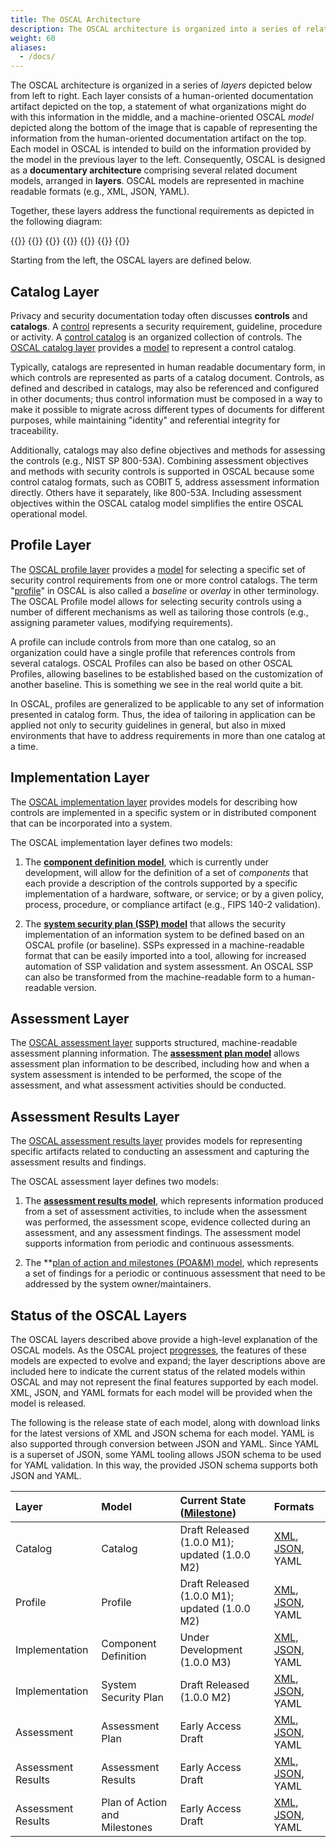 ```yaml
---
title: The OSCAL Architecture
description: The OSCAL architecture is organized into a series of related layers.
weight: 60
aliases:
  - /docs/
---
```


The OSCAL architecture is organized in a series of *layers* depicted below from left to right. Each layer consists of a human-oriented documentation artifact depicted on the top, a statement of what organizations might do with this information in the middle, and a machine-oriented OSCAL *model* depicted along the bottom of the image that is capable of representing the information from the human-oriented documentation artifact on the top. Each model in OSCAL is intended to build on the information provided by the model in the previous layer to the left. Consequently, OSCAL is designed as a **documentary architecture** comprising several related document models, arranged in **layers**. OSCAL models are represented in machine readable formats (e.g., XML, JSON, YAML).

Together, these layers address the functional requirements as depicted in the following diagram:

{{<imagemap src="oscal-components.png" width="4350" height="1594" alt="oscal components">}}
  {{<area href="#catalog-layer" alt="Catalog Layer" title="Catalog Layer" shape="rect" coords="247,1221,1026,1548">}}
  {{<area href="#profile-layer" alt="Profile Layer" title="Profile Layer" shape="rect" coords="1034,1221,2151,1548" >}}
  {{<area href="#implementation-layer" alt="Implementation Layer" title="Implementation Layer" shape="rect" coords="2159,1221,2862,1548" >}}
  {{<area href="#assessment-layer" alt="Assessment Layer" title="Assessment Layer" shape="rect" coords="2873,1221,3614,1548" >}}
  {{<area href="#assessment-results-layer" alt="Assessment Results Layer" title="Assessment Results Layer" shape="rect" coords="3626,1221,4347,1548" >}}
{{</imagemap>}}

Starting from the left, the OSCAL layers are defined below.

## Catalog Layer

Privacy and security documentation today often discusses **controls** and **catalogs**. A [control](../concepts/control/) represents a security requirement, guideline, procedure or activity. A [control catalog](../concepts/catalog/) is an organized collection of controls. The [OSCAL catalog layer](/documentation/schema/catalog-layer/) provides a [model](/documentation/schema/catalog-layer/catalog/) to represent a control catalog.

Typically, catalogs are represented in human readable documentary form, in which controls are represented as parts of a catalog document. Controls, as defined and described in catalogs, may also be referenced and configured in other documents; thus control information must be composed in a way to make it possible to migrate across different types of documents for different purposes, while maintaining "identity" and referential integrity for traceability.

Additionally, catalogs may also define objectives and methods for assessing the controls (e.g., NIST SP 800-53A). Combining assessment objectives and methods with security controls is supported in OSCAL because some control catalog formats, such as COBIT 5, address assessment information directly. Others have it separately, like 800-53A. Including assessment objectives within the OSCAL catalog model simplifies the entire OSCAL operational model.

## Profile Layer

The [OSCAL profile layer](/documentation/schema/profile-layer/) provides a [model](/documentation/schema/profile-layer/profile/) for selecting a specific set of security control requirements from one or more control catalogs. The term "[profile](../concepts/profile/)" in OSCAL is also called a *baseline* or *overlay* in other terminology. The OSCAL Profile model allows for selecting security controls using a number of different mechanisms as well as tailoring those controls (e.g., assigning parameter values, modifying requirements).

A profile can include controls from more than one catalog, so an organization could have a single profile that references controls from several catalogs. OSCAL Profiles can also be based on other OSCAL Profiles, allowing baselines to be established based on the customization of another baseline. This is something we see in the real world quite a bit.

In OSCAL, profiles are generalized to be applicable to any set of information presented in catalog form. Thus, the idea of tailoring in application can be applied not only to security guidelines in general, but also in mixed environments that have to address requirements in more than one catalog at a time.

## Implementation Layer

The [OSCAL implementation layer](/documentation/schema/implementation-layer/) provides models for describing how controls are implemented in a specific system or in distributed component that can be incorporated into a system.

The OSCAL implementation layer defines two models:

1. The **[component definition model](/documentation/schema/implementation-layer/component/)**, which is currently under development, will allow for the definition of a set of *components* that each provide a description of the controls supported by a specific implementation of a hardware, software, or service; or by a given policy, process, procedure, or compliance artifact (e.g., FIPS 140-2 validation).

1. The **[system security plan (SSP) model](/documentation/schema/implementation-layer/ssp/)** that allows the security implementation of an information system to be defined based on an OSCAL profile (or baseline). SSPs expressed in a machine-readable format that can be easily imported into a tool, allowing for increased automation of SSP validation and system assessment. An OSCAL SSP can also be transformed from the machine-readable form to a human-readable version.

## Assessment Layer

The [OSCAL assessment layer](/documentation/schema/assessment-layer/) supports structured, machine-readable assessment planning information. The **[assessment plan model](/documentation/schema/assessment-layer/assessment-plan/)** allows assessment plan information to be described, including how and when a system assessment is intended to be performed, the scope of the assessment, and what assessment activities should be conducted.

## Assessment Results Layer

The [OSCAL assessment results layer](/documentation/schema/assessment-results-layer/) provides models for representing specific artifacts related to conducting an assessment and capturing the assessment results and findings.

The OSCAL assessment layer defines two models:

1.  The **[assessment results model](/documentation/schema/assessment-results-layer/assessment-results/)**, which represents information produced from a set of assessment activities, to include when the assessment was performed, the assessment scope, evidence collected during an assessment, and any assessment findings. The assessment model supports information from periodic and continuous assessments.

1. The **[plan of action and milestones (POA&M) model](http://localhost:1313/OSCAL/documentation/schema/assessment-results-layer/poam/), which represents a set of findings for a periodic or continuous assessment that need to be addressed by the system owner/maintainers.

## Status of the OSCAL Layers

The OSCAL layers described above provide a high-level explanation of the OSCAL models. As the OSCAL project [progresses](/contribute/roadmap/), the features of these models are expected to evolve and expand; the layer descriptions above are included here to indicate the current status of the related models within OSCAL and may not represent the final features supported by each model. XML, JSON, and YAML formats for each model will be provided when the model is released.

The following is the release state of each model, along with download links for the latest versions of XML and JSON schema for each model. YAML is also supported through conversion between JSON and YAML. Since YAML is a superset of JSON, some YAML tooling allows JSON schema to be used for YAML validation. In this way, the provided JSON schema supports both JSON and YAML.

| Layer | Model | Current State ([Milestone](/contribute/roadmap/)) | Formats |
|:--- |:--- |:--- |:--- |
| Catalog | Catalog | Draft Released (1.0.0 M1); updated (1.0.0 M2) | [XML](https://raw.githubusercontent.com/usnistgov/OSCAL/master/xml/schema/oscal_catalog_schema.xsd), [JSON](https://raw.githubusercontent.com/usnistgov/OSCAL/master/json/schema/oscal_catalog_schema.json), YAML |
| Profile | Profile | Draft Released (1.0.0 M1); updated (1.0.0 M2) | [XML](https://raw.githubusercontent.com/usnistgov/OSCAL/master/xml/schema/oscal_profile_schema.xsd), [JSON](https://raw.githubusercontent.com/usnistgov/OSCAL/master/json/schema/oscal_profile_schema.json), YAML |
| Implementation | Component Definition | Under Development (1.0.0 M3) | [XML](https://raw.githubusercontent.com/usnistgov/OSCAL/master/xml/schema/oscal_component_schema.xsd), [JSON](https://raw.githubusercontent.com/usnistgov/OSCAL/master/json/schema/oscal_component_schema.json), YAML |
| Implementation | System Security Plan | Draft Released (1.0.0 M2) | [XML](https://raw.githubusercontent.com/usnistgov/OSCAL/master/xml/schema/oscal_ssp_schema.xsd), [JSON](https://raw.githubusercontent.com/usnistgov/OSCAL/master/json/schema/oscal_ssp_schema.json), YAML |
| Assessment | Assessment Plan | Early Access Draft | [XML](https://raw.githubusercontent.com/usnistgov/OSCAL/master/xml/schema/oscal_assessment-plan_schema.xsd), [JSON](https://raw.githubusercontent.com/usnistgov/OSCAL/master/json/schema/oscal_assessment-plan_schema.json), YAML |
| Assessment Results | Assessment Results | Early Access Draft | [XML](https://raw.githubusercontent.com/usnistgov/OSCAL/master/xml/schema/oscal_assessment-results_schema.xsd), [JSON](https://raw.githubusercontent.com/usnistgov/OSCAL/master/json/schema/oscal_assessment-results_schema.json), YAML |
| Assessment Results | Plan of Action and Milestones | Early Access Draft | [XML](https://raw.githubusercontent.com/usnistgov/OSCAL/master/xml/schema/oscal_poam_schema.xsd), [JSON](https://raw.githubusercontent.com/usnistgov/OSCAL/master/json/schema/oscal_poam_schema.json), YAML |
